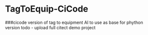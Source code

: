 # TagToEquip-CiCode
###cicode version of tag to equipment AI to use as base for phython version
todo - upload full citect demo project
